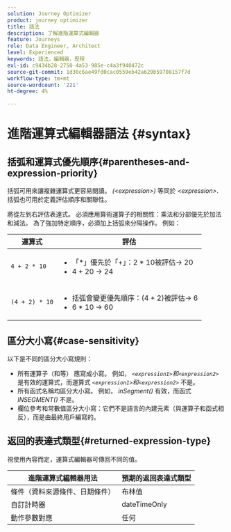 ```yaml
---
solution: Journey Optimizer
product: journey optimizer
title: 語法
description: 了解進階運算式編輯器
feature: Journeys
role: Data Engineer, Architect
level: Experienced
keywords: 語法，編輯器，歷程
exl-id: c9434b28-2750-4a53-985e-c4a3f940472c
source-git-commit: 1d30c6ae49fd0cac0559eb42a629b59708157f7d
workflow-type: tm+mt
source-wordcount: '221'
ht-degree: 4%

---
```


# 進階運算式編輯器語法 {#syntax}

## 括弧和運算式優先順序{#parentheses-and-expression-priority}

括弧可用來讓複雜運算式更容易閱讀。 _(&lt;expression>)_ 等同於 _&lt;expression>_. 括弧也可用於定義評估順序和關聯性。

將從左到右評估表達式。 必須應用算術運算子的相關性：乘法和分部優先於加法和減法。 為了強加特定順序，必須加上括弧來分隔操作。 例如：

<!--```5 + 2 * 10 = 25, and (5 + 2) * 10 = 70```-->

| 運算式 | 評估 |
|--- |--- |
| `4 + 2 * 10` | <ul><li>「*」優先於「+」：2 * 10被評估→ 20</li><li>4 + 20 → 24</li></ul> |
| `(4 + 2) * 10` | <ul><li>括弧會變更優先順序：(4 + 2)被評估→ 6</li><li> 6 * 10 → 60</li></ul> |

## 區分大小寫{#case-sensitivity}

以下是不同的區分大小寫規則：

* 所有運算子（和等） 應寫成小寫。 例如， _`<expression1>`和`<expression2>`_ 是有效的運算式，而運算式 _`<expression1>`和`<expression2>`_ 不是。
* 所有函式名稱均區分大小寫。 例如， _inSegment()_ 有效，而函式 _INSEGMENT()_ 不是。
* 欄位參考和常數值區分大小寫：它們不是語言的內建元素（與運算子和函式相反），而是由最終用戶編寫的。

## 返回的表達式類型{#returned-expression-type}

視使用內容而定，運算式編輯器可傳回不同的值。

| 進階運算式編輯器用法 | 預期的返回表達式類型 |
|--- |--- |
| 條件（資料來源條件、日期條件） | 布林值 |
| 自訂計時器 | dateTimeOnly |
| 動作參數對應 | 任何 |
